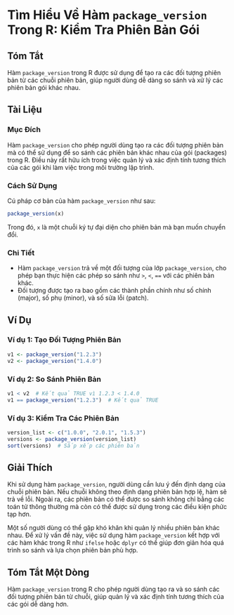 <!--
Meta Description: # Tìm Hiểu Về Hàm `package_version` Trong R: Kiểm Tra Phiên Bản Gói ## Tóm Tắt Hàm `package_version` trong R được sử dụng để tạo ra các đối tượng phiê...
Meta Keywords: bản, phiên, các, package_version, hàm
-->

# Tìm Hiểu Về Hàm `package_version` Trong R: Kiểm Tra Phiên Bản Gói

## Tóm Tắt
Hàm `package_version` trong R được sử dụng để tạo ra các đối tượng phiên bản từ các chuỗi phiên bản, giúp người dùng dễ dàng so sánh và xử lý các phiên bản gói khác nhau.

## Tài Liệu
### Mục Đích
Hàm `package_version` cho phép người dùng tạo ra các đối tượng phiên bản mà có thể sử dụng để so sánh các phiên bản khác nhau của gói (packages) trong R. Điều này rất hữu ích trong việc quản lý và xác định tính tương thích của các gói khi làm việc trong môi trường lập trình.

### Cách Sử Dụng
Cú pháp cơ bản của hàm `package_version` như sau:

```R
package_version(x)
```
Trong đó, `x` là một chuỗi ký tự đại diện cho phiên bản mà bạn muốn chuyển đổi.

### Chi Tiết
- Hàm `package_version` trả về một đối tượng của lớp `package_version`, cho phép bạn thực hiện các phép so sánh như `>`, `<`, `==` với các phiên bản khác.
- Đối tượng được tạo ra bao gồm các thành phần chính như số chính (major), số phụ (minor), và số sửa lỗi (patch).

## Ví Dụ
### Ví dụ 1: Tạo Đối Tượng Phiên Bản
```R
v1 <- package_version("1.2.3")
v2 <- package_version("1.4.0")
```

### Ví dụ 2: So Sánh Phiên Bản
```R
v1 < v2  # Kết quả TRUE vì 1.2.3 < 1.4.0
v1 == package_version("1.2.3")  # Kết quả TRUE
```

### Ví dụ 3: Kiểm Tra Các Phiên Bản
```R
version_list <- c("1.0.0", "2.0.1", "1.5.3")
versions <- package_version(version_list)
sort(versions)  # Sắp xếp các phiên bản
```

## Giải Thích
Khi sử dụng hàm `package_version`, người dùng cần lưu ý đến định dạng của chuỗi phiên bản. Nếu chuỗi không theo định dạng phiên bản hợp lệ, hàm sẽ trả về lỗi. Ngoài ra, các phiên bản có thể được so sánh không chỉ bằng các toán tử thông thường mà còn có thể được sử dụng trong các điều kiện phức tạp hơn.

Một số người dùng có thể gặp khó khăn khi quản lý nhiều phiên bản khác nhau. Để xử lý vấn đề này, việc sử dụng hàm `package_version` kết hợp với các hàm khác trong R như `ifelse` hoặc `dplyr` có thể giúp đơn giản hóa quá trình so sánh và lựa chọn phiên bản phù hợp.

## Tóm Tắt Một Dòng
Hàm `package_version` trong R cho phép người dùng tạo ra và so sánh các đối tượng phiên bản từ chuỗi, giúp quản lý và xác định tính tương thích của các gói dễ dàng hơn.